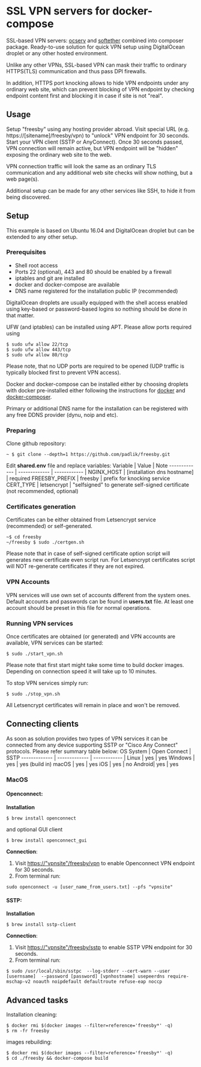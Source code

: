 # SSL VPN servers for docker-compose 
SSL-based VPN servers: [ocserv](https://ocserv.gitlab.io/www/index.html) and [softether](https://www.softether.org/) combined into composer package. Ready-to-use solution for quick VPN setup using DigitalOcean droplet or any other hosted environment.

Unlike any other VPNs, SSL-based VPN can mask their traffic to ordinary HTTPS(TLS) communication and thus pass DPI firewalls.

In addition, HTTPS port knocking allows to hide VPN endpoints under any ordinary web site, which can prevent blocking of VPN endpoint by checking endpoint content first and blocking it in case if site is not "real".   

## Usage

Setup "freesby" using any hosting provider abroad. Visit special URL (e.g. https://[sitename]/freesby/vpn) to "unlock" VPN endpoint for 30 seconds. Start your VPN client (SSTP or AnyConnect). Once 30 seconds passed, VPN connection will remain active, but VPN endpoint will be "hidden" exposing the ordinary web site to the web.     

VPN connection traffic will look the same as an ordinary TLS communication and any additional web site checks will show nothing, but a web page(s). 

Additional setup can be made for any other services like SSH, to hide it from being discovered.  

## Setup

This example is based on Ubuntu 16.04 and DigitalOcean droplet but can be extended to any other setup.

### Prerequisites 
- Shell root access
- Ports 22 (optional), 443 and 80 should be enabled by a firewall
- iptables and git are installed 
- docker and docker-compose are available
- DNS name registered for the installation public IP (recommended)  

DigitalOcean droplets are usually equipped with the shell access enabled using key-based or password-based logins so nothing should be done in that matter. 

UFW (and iptables) can be installed using APT. Please allow ports required using
```shell
$ sudo ufw allow 22/tcp
$ sudo ufw allow 443/tcp
$ sudo ufw allow 80/tcp
```
Please note, that no UDP ports are required to be opened (UDP traffic is typically blocked first to prevent VPN access). 

Docker and docker-compose can be installed either by choosing droplets with docker pre-installed either following the instructions for [docker](https://docs.docker.com/engine/install/ubuntu/) and [docker-composer](https://docs.docker.com/compose/install/).

Primary or additional DNS name for the installation can be registered with any free DDNS provider (dynu, noip and etc). 

### Preparing   
Clone github repository:
```shell
~ $ git clone --depth=1 https://github.com/padlik/freesby.git
```

Edit __shared.env__ file and replace variables:
Variable  | Value | Note 
------------- | ------------- | ------------ |
NGINX_HOST  | [installation dns hostname] | required
FREESBY_PREFIX  | freesby | prefix for knocking service
CERT_TYPE  | letsencrypt |  "selfsigned" to generate self-signed certificate (not recommended, optional)


### Certificates generation
Certificates can be either obtained from Letsencrypt service (recommended) or self-generated.
```shell
~$ cd freesby
~/freesby $ sudo ./certgen.sh
```
Please note that in case of self-signed certificate option script will generates new certificate even script run. For Letsencrypt certificates script will NOT re-generate certificates if they are not expired.

### VPN Accounts
VPN services will use own set of accounts different from the system ones. Default accounts and passwords can be found in __users.txt__ file. At least one account should be preset in this file for normal operations.    

### Running VPN services
Once certificates are obtained (or generated) and VPN accounts are available, VPN services can be started:

```shell
$ sudo ./start_vpn.sh
```
Please note that first start might take some time to build docker images. Depending on connection speed it will take up to 10 minutes. 

To stop VPN services simply run:
```shell
$ sudo ./stop_vpn.sh
```
All Letsencrypt certificates will remain in place and won't be removed. 

## Connecting clients
As soon as solution provides two types of VPN services it can be connected from any device supporting SSTP or "Cisco Any Connect" protocols. Please refer summary table below:
OS System  | Open Connect | SSTP 
------------- | ------------- | ------------ |
Linux  | yes | yes
Windows  | yes | yes (build in)
macOS  | yes |  yes 
iOS | yes | no 
Android| yes | yes

### MacOS
#### Openconnect:
__Installation__
```shell
$ brew install openconnect 
```
and optional GUI client
```shell
$ brew install openconnect_gui
```
__Connection__:
1. Visit [https://"vpnsite"/freesby/vpn]() to enable Openconnect VPN endpoint for 30 seconds.
2. From terminal run:
```shell
sudo openconnect -u [user_name_from_users.txt] --pfs "vpnsite"
```
#### SSTP:
__Installation__
```shell
$ brew install sstp-client
```
__Connection__:
1. Visit [https://"vpnsite"/freesby/sstp]() to enable SSTP VPN endpoint for 30 seconds.
2. From terminal run:

```shell
$ sudo /usr/local/sbin/sstpc  --log-stderr --cert-warn --user [usernsame]  --password [password] [vpnhostname] usepeerdns require-mschap-v2 noauth noipdefault defaultroute refuse-eap noccp
```

## Advanced tasks
Installation cleaning:
```shell
$ docker rmi $(docker images --filter=reference='freesby*' -q)
$ rm -fr freesby
```

images rebuilding:
```shell
$ docker rmi $(docker images --filter=reference='freesby*' -q)
$ cd ./freesby && docker-compose build
```


